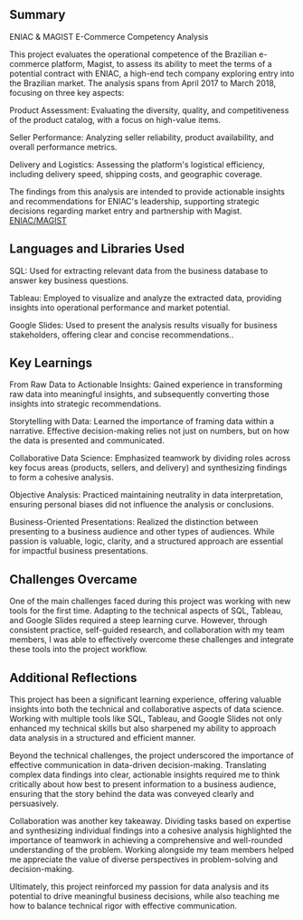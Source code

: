 ## Summary
ENIAC & MAGIST E-Commerce Competency Analysis

This project evaluates the operational competence of the Brazilian e-commerce platform, Magist, to assess its ability to meet the terms of a potential contract with ENIAC, a high-end tech company exploring entry into the Brazilian market. The analysis spans from April 2017 to March 2018, focusing on three key aspects:

Product Assessment: Evaluating the diversity, quality, and competitiveness of the product catalog, with a focus on high-value items.

Seller Performance: Analyzing seller reliability, product availability, and overall performance metrics.

Delivery and Logistics: Assessing the platform's logistical efficiency, including delivery speed, shipping costs, and geographic coverage.

The findings from this analysis are intended to provide actionable insights and recommendations for ENIAC's leadership, supporting strategic decisions regarding market entry and partnership with Magist.
[ENIAC/MAGIST](http:/https://docs.google.com/presentation/d/10w9ZGlApQZcs6HbRCHNe9BoZrgilrfh9309m9y6B4Lc/edit?usp=sharing "ENIAC/MAGIST")
## Languages and Libraries Used
SQL: Used for extracting relevant data from the business database to answer key business questions.

Tableau: Employed to visualize and analyze the extracted data, providing insights into operational performance and market potential.

Google Slides: Used to present the analysis results visually for business stakeholders, offering clear and concise recommendations..
## Key Learnings
From Raw Data to Actionable Insights: Gained experience in transforming raw data into meaningful insights, and subsequently converting those insights into strategic recommendations.

Storytelling with Data: Learned the importance of framing data within a narrative. Effective decision-making relies not just on numbers, but on how the data is presented and communicated.

Collaborative Data Science: Emphasized teamwork by dividing roles across key focus areas (products, sellers, and delivery) and synthesizing findings to form a cohesive analysis.

Objective Analysis: Practiced maintaining neutrality in data interpretation, ensuring personal biases did not influence the analysis or conclusions.

Business-Oriented Presentations: Realized the distinction between presenting to a business audience and other types of audiences. While passion is valuable, logic, clarity, and a structured approach are essential for impactful business presentations.
## Challenges Overcame
One of the main challenges faced during this project was working with new tools for the first time. Adapting to the technical aspects of SQL, Tableau, and Google Slides required a steep learning curve. However, through consistent practice, self-guided research, and collaboration with my team members, I was able to effectively overcome these challenges and integrate these tools into the project workflow.
## Additional Reflections
This project has been a significant learning experience, offering valuable insights into both the technical and collaborative aspects of data science. Working with multiple tools like SQL, Tableau, and Google Slides not only enhanced my technical skills but also sharpened my ability to approach data analysis in a structured and efficient manner.

Beyond the technical challenges, the project underscored the importance of effective communication in data-driven decision-making. Translating complex data findings into clear, actionable insights required me to think critically about how best to present information to a business audience, ensuring that the story behind the data was conveyed clearly and persuasively.

Collaboration was another key takeaway. Dividing tasks based on expertise and synthesizing individual findings into a cohesive analysis highlighted the importance of teamwork in achieving a comprehensive and well-rounded understanding of the problem. Working alongside my team members helped me appreciate the value of diverse perspectives in problem-solving and decision-making.

Ultimately, this project reinforced my passion for data analysis and its potential to drive meaningful business decisions, while also teaching me how to balance technical rigor with effective communication.
